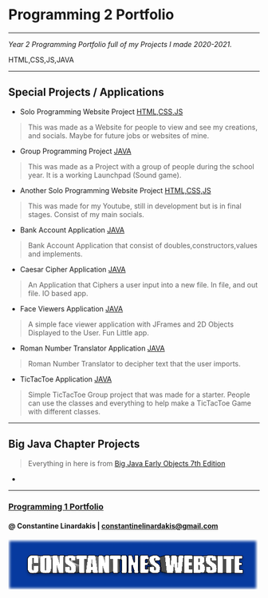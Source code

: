 # Programming 2 Portfolio
___
 *Year 2 Programming Portfolio full of my Projects I made 2020-2021.*
 
 <dl>
  <dt>HTML,CSS,JS,JAVA </dt>
</dl>

___

## Special Projects / Applications

- Solo Programming Website Project [HTML,CSS,JS](https://constantinelinardakis.github.io/OfficialWebsite/Home.html) 
> This was made as a Website for people to view and see my creations, and socials. Maybe for future jobs or websites of mine.
- Group Programming Project [JAVA](https://github.com/ConstantineLinardakis/Group-Project-7)
> This was made as a Project with a group of people during the school year. It is a working Launchpad (Sound game).
- Another Solo Programming Website Project [HTML,CSS,JS](https://constantinelinardakis.github.io/TwinPlayz/)
> This was made for my Youtube, still in development but is in final stages. Consist of my main socials.
- Bank Account Application [JAVA](https://github.com/ConstantineLinardakis/Programming2Portfolio/tree/main/Projects/BankAccount)
> Bank Account Application that consist of doubles,constructors,values and implements.
- Caesar Cipher Application [JAVA](https://github.com/ConstantineLinardakis/Programming2Portfolio/tree/main/Projects/CaesarCipher)
> An Application that Ciphers a user input into a new file. In file, and out file. IO based app.
- Face Viewers Application [JAVA](https://github.com/ConstantineLinardakis/Programming2Portfolio/tree/main/Projects/FaceViewer)
> A simple face viewer application with JFrames and 2D Objects Displayed to the User. Fun Little app.
- Roman Number Translator Application [JAVA](https://github.com/ConstantineLinardakis/Programming2Portfolio/tree/main/Projects/RomanNumbers)
> Roman Number Translator to decipher text that the user imports.
- TicTacToe Application [JAVA](https://github.com/ConstantineLinardakis/Programming2Portfolio/tree/main/Projects/TicTacToe)
> Simple TicTacToe Group project that was made for a starter. People can use the classes and everything to help make a TicTacToe Game with different classes.
___

## Big Java Chapter Projects
> Everything in here is from [Big Java Early Objects 7th Edition](https://www.wiley.com/en-us/Big+Java%3A+Early+Objects%2C+7th+Edition-p-9781119499091)

-  




___
### [Programming 1 Portfolio](https://github.com/ConstantineLinardakis/Programming1Portfolio)

#### @ Constantine Linardakis | constantinelinardakis@gmail.com
[![Website](https://github.com/ConstantineLinardakis/OfficialWebsite/blob/main/doc/THUMBNAIL.png)](https://constantinelinardakis.github.io/OfficialWebsite/Home.html)

 

